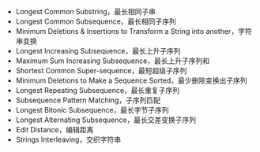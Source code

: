 - Longest Common Substring，最长相同子串
- Longest Common Subsequence，最长相同子序列
- Minimum Deletions & Insertions to Transform a String into another，字符串变换
- Longest Increasing Subsequence，最长上升子序列
- Maximum Sum Increasing Subsequence，最长上升子序列和
- Shortest Common Super-sequence，最短超级子序列
- Minimum Deletions to Make a Sequence Sorted，最少删除变换出子序列
- Longest Repeating Subsequence，最长重复子序列
- Subsequence Pattern Matching，子序列匹配
- Longest Bitonic Subsequence，最长字节子序列
- Longest Alternating Subsequence，最长交差变换子序列
- Edit Distance，编辑距离
- Strings Interleaving，交织字符串

